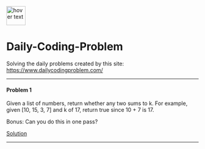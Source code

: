 <p ><img src="https://pbs.twimg.com/profile_images/980694592151523328/0RI8hKGP.jpg" width="50" title="hover text"><h1> Daily-Coding-Problem  </h1></p>

Solving the daily problems created by this site: https://www.dailycodingproblem.com/ 

---

#### Problem 1

Given a list of numbers, return whether any two sums to k.
For example, given [10, 15, 3, 7] and k of 17, return true since 10 + 7 is 17.

Bonus: Can you do this in one pass?

[Solution](solutions/problem_001.py)

---
